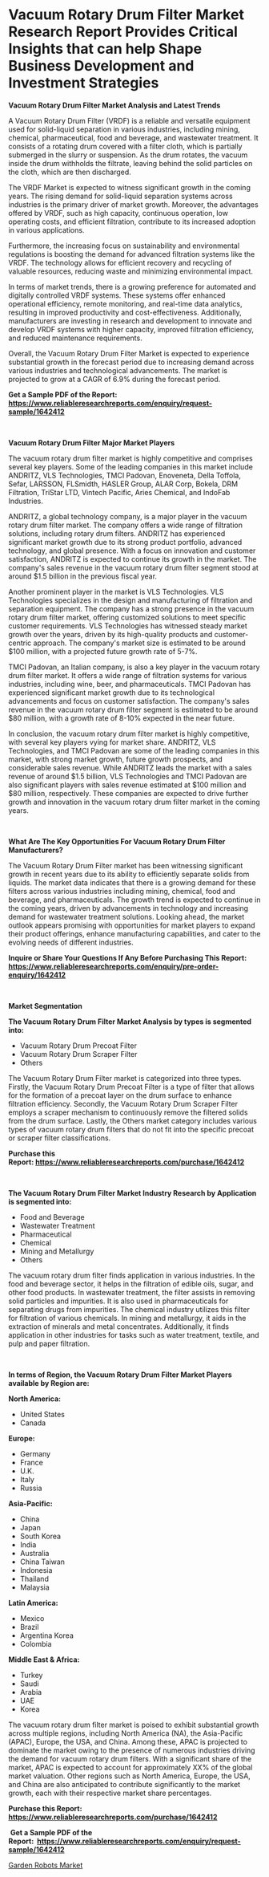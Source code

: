 <p><h1>Vacuum Rotary Drum Filter Market Research Report Provides Critical Insights that can help Shape Business Development and Investment Strategies</h1></p><p><strong>Vacuum Rotary Drum Filter Market Analysis and Latest Trends</strong></p>
<p><p>A Vacuum Rotary Drum Filter (VRDF) is a reliable and versatile equipment used for solid-liquid separation in various industries, including mining, chemical, pharmaceutical, food and beverage, and wastewater treatment. It consists of a rotating drum covered with a filter cloth, which is partially submerged in the slurry or suspension. As the drum rotates, the vacuum inside the drum withholds the filtrate, leaving behind the solid particles on the cloth, which are then discharged.</p><p>The VRDF Market is expected to witness significant growth in the coming years. The rising demand for solid-liquid separation systems across industries is the primary driver of market growth. Moreover, the advantages offered by VRDF, such as high capacity, continuous operation, low operating costs, and efficient filtration, contribute to its increased adoption in various applications.</p><p>Furthermore, the increasing focus on sustainability and environmental regulations is boosting the demand for advanced filtration systems like the VRDF. The technology allows for efficient recovery and recycling of valuable resources, reducing waste and minimizing environmental impact.</p><p>In terms of market trends, there is a growing preference for automated and digitally controlled VRDF systems. These systems offer enhanced operational efficiency, remote monitoring, and real-time data analytics, resulting in improved productivity and cost-effectiveness. Additionally, manufacturers are investing in research and development to innovate and develop VRDF systems with higher capacity, improved filtration efficiency, and reduced maintenance requirements.</p><p>Overall, the Vacuum Rotary Drum Filter Market is expected to experience substantial growth in the forecast period due to increasing demand across various industries and technological advancements. The market is projected to grow at a CAGR of 6.9% during the forecast period.</p></p>
<p><strong>Get a Sample PDF of the Report:&nbsp; <a href="https://www.reliableresearchreports.com/enquiry/request-sample/1642412">https://www.reliableresearchreports.com/enquiry/request-sample/1642412</a></strong></p>
<p>&nbsp;</p>
<p><strong>Vacuum Rotary Drum Filter Major Market Players</strong></p>
<p><p>The vacuum rotary drum filter market is highly competitive and comprises several key players. Some of the leading companies in this market include ANDRITZ, VLS Technologies, TMCI Padovan, Enoveneta, Della Toffola, Sefar, LARSSON, FLSmidth, HASLER Group, ALAR Corp, Bokela, DRM Filtration, TriStar LTD, Vintech Pacific, Aries Chemical, and IndoFab Industries.</p><p>ANDRITZ, a global technology company, is a major player in the vacuum rotary drum filter market. The company offers a wide range of filtration solutions, including rotary drum filters. ANDRITZ has experienced significant market growth due to its strong product portfolio, advanced technology, and global presence. With a focus on innovation and customer satisfaction, ANDRITZ is expected to continue its growth in the market. The company's sales revenue in the vacuum rotary drum filter segment stood at around $1.5 billion in the previous fiscal year.</p><p>Another prominent player in the market is VLS Technologies. VLS Technologies specializes in the design and manufacturing of filtration and separation equipment. The company has a strong presence in the vacuum rotary drum filter market, offering customized solutions to meet specific customer requirements. VLS Technologies has witnessed steady market growth over the years, driven by its high-quality products and customer-centric approach. The company's market size is estimated to be around $100 million, with a projected future growth rate of 5-7%.</p><p>TMCI Padovan, an Italian company, is also a key player in the vacuum rotary drum filter market. It offers a wide range of filtration systems for various industries, including wine, beer, and pharmaceuticals. TMCI Padovan has experienced significant market growth due to its technological advancements and focus on customer satisfaction. The company's sales revenue in the vacuum rotary drum filter segment is estimated to be around $80 million, with a growth rate of 8-10% expected in the near future.</p><p>In conclusion, the vacuum rotary drum filter market is highly competitive, with several key players vying for market share. ANDRITZ, VLS Technologies, and TMCI Padovan are some of the leading companies in this market, with strong market growth, future growth prospects, and considerable sales revenue. While ANDRITZ leads the market with a sales revenue of around $1.5 billion, VLS Technologies and TMCI Padovan are also significant players with sales revenue estimated at $100 million and $80 million, respectively. These companies are expected to drive further growth and innovation in the vacuum rotary drum filter market in the coming years.</p></p>
<p>&nbsp;</p>
<p><strong>What Are The Key Opportunities For Vacuum Rotary Drum Filter Manufacturers?</strong></p>
<p><p>The Vacuum Rotary Drum Filter market has been witnessing significant growth in recent years due to its ability to efficiently separate solids from liquids. The market data indicates that there is a growing demand for these filters across various industries including mining, chemical, food and beverage, and pharmaceuticals. The growth trend is expected to continue in the coming years, driven by advancements in technology and increasing demand for wastewater treatment solutions. Looking ahead, the market outlook appears promising with opportunities for market players to expand their product offerings, enhance manufacturing capabilities, and cater to the evolving needs of different industries.</p></p>
<p><strong>Inquire or Share Your Questions If Any Before Purchasing This Report: <a href="https://www.reliableresearchreports.com/enquiry/pre-order-enquiry/1642412">https://www.reliableresearchreports.com/enquiry/pre-order-enquiry/1642412</a></strong></p>
<p>&nbsp;</p>
<p><strong>Market Segmentation</strong></p>
<p><strong>The Vacuum Rotary Drum Filter Market Analysis by types is segmented into:</strong></p>
<p><ul><li>Vacuum Rotary Drum Precoat Filter</li><li>Vacuum Rotary Drum Scraper Filter</li><li>Others</li></ul></p>
<p><p>The Vacuum Rotary Drum Filter market is categorized into three types. Firstly, the Vacuum Rotary Drum Precoat Filter is a type of filter that allows for the formation of a precoat layer on the drum surface to enhance filtration efficiency. Secondly, the Vacuum Rotary Drum Scraper Filter employs a scraper mechanism to continuously remove the filtered solids from the drum surface. Lastly, the Others market category includes various types of vacuum rotary drum filters that do not fit into the specific precoat or scraper filter classifications.</p></p>
<p><strong>Purchase this Report:&nbsp;<a href="https://www.reliableresearchreports.com/purchase/1642412">https://www.reliableresearchreports.com/purchase/1642412</a></strong></p>
<p>&nbsp;</p>
<p><strong>The Vacuum Rotary Drum Filter Market Industry Research by Application is segmented into:</strong></p>
<p><ul><li>Food and Beverage</li><li>Wastewater Treatment</li><li>Pharmaceutical</li><li>Chemical</li><li>Mining and Metallurgy</li><li>Others</li></ul></p>
<p><p>The vacuum rotary drum filter finds application in various industries. In the food and beverage sector, it helps in the filtration of edible oils, sugar, and other food products. In wastewater treatment, the filter assists in removing solid particles and impurities. It is also used in pharmaceuticals for separating drugs from impurities. The chemical industry utilizes this filter for filtration of various chemicals. In mining and metallurgy, it aids in the extraction of minerals and metal concentrates. Additionally, it finds application in other industries for tasks such as water treatment, textile, and pulp and paper filtration.</p></p>
<p>&nbsp;</p>
<p><strong>In terms of Region, the Vacuum Rotary Drum Filter Market Players available by Region are:</strong></p>
<p>
    <p> <strong> North America: </strong>
        <ul>
            <li>United States</li>
            <li>Canada</li>
        </ul>
        </p> 
    <p> <strong> Europe: </strong>
        <ul>
            <li>Germany</li>
            <li>France</li>
            <li>U.K.</li>
            <li>Italy</li>
            <li>Russia</li>
        </ul>
        </p> 
    <p> <strong> Asia-Pacific: </strong>
        <ul>
            <li>China</li>
            <li>Japan</li>
            <li>South Korea</li>
            <li>India</li>
            <li>Australia</li>
            <li>China Taiwan</li>
            <li>Indonesia</li>
            <li>Thailand</li>
            <li>Malaysia</li>
        </ul>
        </p> 
    <p> <strong> Latin America: </strong>
        <ul>
            <li>Mexico</li>
            <li>Brazil</li>
            <li>Argentina Korea</li>
            <li>Colombia</li>
        </ul>
        </p> 
    <p> <strong> Middle East & Africa: </strong>
        <ul>
            <li>Turkey</li>
            <li>Saudi</li>
            <li>Arabia</li>
            <li>UAE</li>
            <li>Korea</li>
        </ul>
    </p>
    </p>
<p><p>The vacuum rotary drum filter market is poised to exhibit substantial growth across multiple regions, including North America (NA), the Asia-Pacific (APAC), Europe, the USA, and China. Among these, APAC is projected to dominate the market owing to the presence of numerous industries driving the demand for vacuum rotary drum filters. With a significant share of the market, APAC is expected to account for approximately XX% of the global market valuation. Other regions such as North America, Europe, the USA, and China are also anticipated to contribute significantly to the market growth, each with their respective market share percentages.</p></p>
<p><strong>Purchase this Report: <a href="https://www.reliableresearchreports.com/purchase/1642412">https://www.reliableresearchreports.com/purchase/1642412</a></strong></p>
<p>&nbsp;<strong>Get a Sample PDF of the Report:&nbsp;&nbsp;<a href="https://www.reliableresearchreports.com/enquiry/request-sample/1642412">https://www.reliableresearchreports.com/enquiry/request-sample/1642412</a></strong></p>
<p><strong></strong></p>
<p><p><a href="https://github.com/maliyahmorrow6654/Market-Research-Report-List-2/blob/main/garden-robots-market.md">Garden Robots Market</a></p></p>
